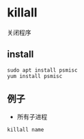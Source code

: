 # killall
关闭程序
## install
```shell
sudo apt install psmisc
yum install psmisc
```
## 例子
- 所有子进程
```shell
killall name
```